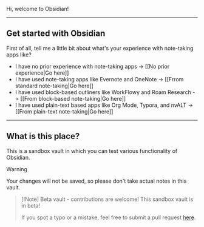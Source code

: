 Hi, welcome to Obsidian!

---

## Get started with Obsidian

First of all, tell me a little bit about what's your experience with note-taking apps like?

- I have no prior experience with note-taking apps -> [[No prior experience|Go here]]
- I have used note-taking apps like Evernote and OneNote -> [[Frrom standard note-taking|Go here]]
- I have used block-based outliners like WorkFlowy and Roam Research -> [[From block-based note-taking|Go here]]
- I have used plain-text based apps like Org Mode, Typora, and nvALT -> [[From plain-text note-taking|Go here]]

---

## What is this place?

This is a sandbox vault in which you can test various functionality of Obsidian. 

> [!Warning]
> Your changes will not be saved, so please don't take actual notes in this vault.

> [!Note] Beta vault - contributions are welcome!
> This sandbox vault is in beta!
> 
> If you spot a typo or a mistake, feel free to submit a pull request [here](https://github.com/obsidianmd/obsidian-docs/tree/master/Sandbox).


